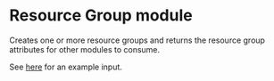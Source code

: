 # Resource Group module

Creates one or more resource groups and returns the resource group attributes for other modules to consume.

See [here](./terraform.tfvars.example) for an example input.